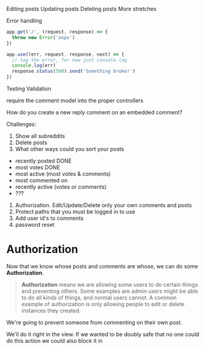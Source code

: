 Editing posts
Updating posts
Deleting posts
More stretches

Error handling
```js
app.get('/', (request, response) => {  
  throw new Error('oops')
})

app.use((err, request, response, next) => {  
  // log the error, for now just console.log
  console.log(err)
  response.status(500).send('Something broke!')
})
```

Testing
Validation

require the comment model into the proper controllers

How do you create a new reply comment on an embedded comment?


Challenges:

1. Show all subreddits
1. Delete posts
1. What other ways could you sort your posts
  - recently posted DONE
  - most votes DONE
  - most active (most votes & comments)
  - most commented on
  - recently active (votes or comments)
  - ???
1. Authorization. Edit/Update/Delete only your own comments and posts
1. Protect paths that you must be logged in to use
1. Add user id's to comments
1. password reset


# Authorization

Now that we know whose posts and comments are whose, we can do some **Authorization**.

> **Authorization** means we are allowing some users to do certain things and preventing others. Some examples are admin users might be able to do all kinds of things, and normal users cannot. A common example of authorization is only allowing people to edit or delete instances they created.

We're going to prevent someone from commenting on their own post.

We'll do it right in the view. If we wanted to be doubly safe that no one could do this action we could also block it in
